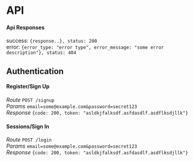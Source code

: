 # API

#### Api Responses
success: `{response..}, status: 200`  
error: `{error_type: "error type", error_message: "some error description"}, status: 404`

## Authentication

#### Register/Sign Up
*Route* `POST /signup`  
*Params* `email=some@example.com&password=secret123`  
*Response* ``{code: 200, token: "asldkjfalksdf.asfdasdlf.asdflksdjllk"}``  

#### Sessions/Sign In
*Route* `POST /login`  
*Params* `email=some@example.com&password=secret123`  
*Response* ``{code: 200, token: "asldkjfalksdf.asfdasdlf.asdflksdjllk"}``
